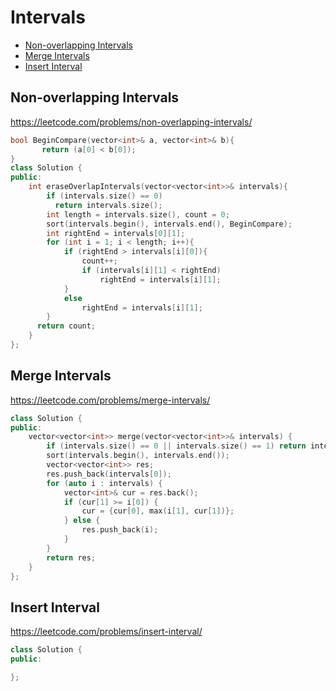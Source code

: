 # Intervals

+ [Non-overlapping Intervals](#non-overlapping-intervals)
+ [Merge Intervals](#merge-intervals)
+ [Insert Interval](#insert-interval)

## Non-overlapping Intervals

https://leetcode.com/problems/non-overlapping-intervals/

```C++
bool BeginCompare(vector<int>& a, vector<int>& b){
       return (a[0] < b[0]);
}    
class Solution {   
public:
    int eraseOverlapIntervals(vector<vector<int>>& intervals){
        if (intervals.size() == 0)
          return intervals.size();
        int length = intervals.size(), count = 0; 
        sort(intervals.begin(), intervals.end(), BeginCompare);
        int rightEnd = intervals[0][1];
        for (int i = 1; i < length; i++){
            if (rightEnd > intervals[i][0]){
                count++;
                if (intervals[i][1] < rightEnd)
                    rightEnd = intervals[i][1];
            }
            else
                rightEnd = intervals[i][1];
        }
      return count;
    }
};
```

## Merge Intervals

https://leetcode.com/problems/merge-intervals/

```C++
class Solution {
public:
    vector<vector<int>> merge(vector<vector<int>>& intervals) {
        if (intervals.size() == 0 || intervals.size() == 1) return intervals;
        sort(intervals.begin(), intervals.end());         
		vector<vector<int>> res;		
        res.push_back(intervals[0]);
        for (auto i : intervals) {
            vector<int>& cur = res.back();
            if (cur[1] >= i[0]) {
                cur = {cur[0], max(i[1], cur[1])};
            } else {
                res.push_back(i); 
            }
        }
        return res;
    }
};
```

## Insert Interval

https://leetcode.com/problems/insert-interval/

```C++
class Solution {
public:

};
```
